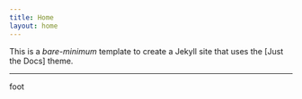 ```yaml
---
title: Home
layout: home
---
```


This is a *bare-minimum* template to create a Jekyll site that uses the [Just the Docs] theme.

----

foot
